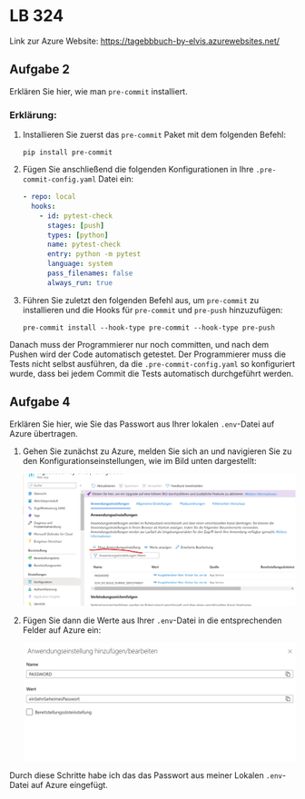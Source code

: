 # LB 324

Link zur Azure Website:
https://tagebbbuch-by-elvis.azurewebsites.net/

## Aufgabe 2

Erklären Sie hier, wie man `pre-commit` installiert.

### Erklärung:

1. Installieren Sie zuerst das `pre-commit` Paket mit dem folgenden Befehl:

   ```
   pip install pre-commit
   ```

2. Fügen Sie anschließend die folgenden Konfigurationen in Ihre `.pre-commit-config.yaml` Datei ein:

   ```yaml
   - repo: local
     hooks:
       - id: pytest-check
         stages: [push]
         types: [python]
         name: pytest-check
         entry: python -m pytest
         language: system
         pass_filenames: false
         always_run: true
   ```

3. Führen Sie zuletzt den folgenden Befehl aus, um `pre-commit` zu installieren und die Hooks für `pre-commit` und `pre-push` hinzuzufügen:

   ```
   pre-commit install --hook-type pre-commit --hook-type pre-push
   ```

Danach muss der Programmierer nur noch committen, und nach dem Pushen wird der Code automatisch getestet. Der Programmierer muss die Tests nicht selbst ausführen, da die `.pre-commit-config.yaml` so konfiguriert wurde, dass bei jedem Commit die Tests automatisch durchgeführt werden.

## Aufgabe 4

Erklären Sie hier, wie Sie das Passwort aus Ihrer lokalen `.env`-Datei auf Azure übertragen.

1. Gehen Sie zunächst zu Azure, melden Sie sich an und navigieren Sie zu den Konfigurationseinstellungen, wie im Bild unten dargestellt:

   ![Alt text](image.png)

2. Fügen Sie dann die Werte aus Ihrer `.env`-Datei in die entsprechenden Felder auf Azure ein:

   ![Alt text](image-1.png)

Durch diese Schritte habe ich das das Passwort aus meiner Lokalen `.env`-Datei auf Azure eingefügt.
